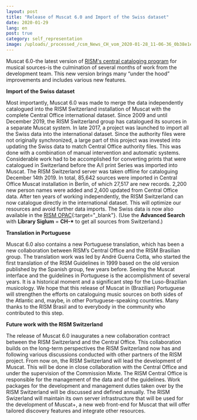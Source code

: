 ```yaml
---
layout: post
title: "Release of Muscat 6.0 and Import of the Swiss dataset"
date: 2020-01-29
lang: en
post: true
category: self_representation
image: /uploads/_processed_/csm_News_CH_vom_2020-01-28_11-06-36_0b38e1efba.png
---
```



Muscat 6.0-the latest version of [RISM's central cataloging program](/community/muscat.html "Opens internal link in new window") for musical sources-is the culmination of several months of work from the development team. This new version brings many “under the hood” improvements and includes various new features.

**Import of the Swiss dataset**

Most importantly, Muscat 6.0 was made to merge the data independently catalogued into the RISM Switzerland installation of Muscat with the complete Central Office international dataset. Since 2009 and until December 2019, the RISM Switzerland group has catalogued its sources in a separate Muscat system. In late 2017, a project was launched to import all the Swiss data into the international dataset. Since the authority files were not originally synchronized, a large part of this project was invested into updating the Swiss data to match Central Office authority files. This was done with a combination of manual intervention and automatic systems. Considerable work had to be accomplished for converting prints that were catalogued in Switzerland before the A/I print Series was imported into Muscat. The RISM Switzerland server was taken offline for cataloguing December 14th 2019. In total, 85,642 sources were imported in Central Office Muscat installation in Berlin, of which 27,517 are new records. 2,200 new person names were added and 2,400 updated from Central Office data. After ten years of working independently, the RISM Switzerland can now catalogue directly in the international dataset. This will optimize our resources and avoid further data imports. The Swiss data is now also available in the [RISM OPAC](https://opac.rism.info/metaopac/start.do?View=rism&SearchType=2&Language=en){:target="_blank"}. (Use the **Advanced Search** with **Library Siglum** = **CH-\*** to get all sources from Switzerland.)

**Translation in Portuguese**

Muscat 6.0 also contains a new Portuguese translation, which has been a new collaboration between RISM’s Central Office and the RISM Brasilian group. The translation work was led by André Guerra Cotta, who started the first translation of the RISM Guidelines in 1999 based on the old version published by the Spanish group, few years before. Seeing the Muscat interface and the guidelines in Portuguese is the accomplishment of several years. It is a historical moment and a significant step for the Luso-Brazilian musicology. We hope that this release of Muscat in (Brazilian) Portuguese will strengthen the efforts on cataloguing music sources on both sides of the Atlantic and, maybe, in other Portuguese-speaking countries. Many thanks to the RISM Brasil and to everybody in the community who contributed to this step.



**Future work with the RISM Switzerland**

The release of Muscat 6.0 inaugurates a new collaboration contract between the RISM Switzerland and the Central Office. This collaboration builds on the long-term perspectives the RISM Switzerland now has and following various discussions conducted with other partners of the RISM project. From now on, the RISM Switzerland will lead the development of Muscat. This will be done in close collaboration with the Central Office and under the supervision of the Commission Mixte. The RISM Central Office is responsible for the management of the data and of the guidelines. Work packages for the development and management duties taken over by the RISM Switzerland will be discussed and defined annually. The RISM Swizerland will maintain its own server infrastructure that will be used for the development of Muscat+, a new web front-end for Muscat that will offer tailored discovery features and integrate other resources.



<script type="text/javascript">var switchTo5x=true;</script><script type="text/javascript" src="http://w.sharethis.com/button/buttons.js"></script><script type="text/javascript">stLight.options({publisher: "9b601438-1ce1-49d8-bfd7-9cff5df54c17", doNotHash: false, doNotCopy: false, hashAddressBar: false});</script>